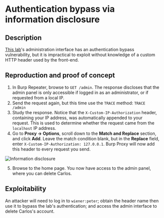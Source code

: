 # Authentication bypass via information disclosure

## Description

[This lab](https://portswigger.net/web-security/information-disclosure/exploiting/lab-infoleak-authentication-bypass)'s administration interface has an authentication bypass vulnerability, but it is impractical to exploit without knowledge of a custom HTTP header used by the front-end. 

## Reproduction and proof of concept

1. In Burp Repeater, browse to `GET /admin`. The response discloses that the admin panel is only accessible if logged in as an administrator, or if requested from a local IP.
2. Send the request again, but this time use the `TRACE` method: `TRACE /admin`
3. Study the response. Notice that the ``X-Custom-IP-Authorization`` header, containing your IP address, was automatically appended to your request. This is used to determine whether the request came from the `localhost` IP address.
4. Go to **Proxy -> Options**, scroll down to the **Match and Replace** section, and click **Add**. Leave the match condition blank, but in the **Replace** field, enter `X-Custom-IP-Authorization: 127.0.0.1`. Burp Proxy will now add this header to every request you send.

![Information disclosure](/_static/images/disclosure2.png)

5. Browse to the home page. You now have access to the admin panel, where you can delete Carlos.

## Exploitability

An attacker will need to log in to `wiener:peter`; obtain the header name then use it to bypass the lab's authentication; and access the admin interface to delete Carlos's account. 
